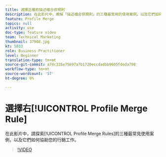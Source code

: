 ```yaml
---
title: 選擇正確的描述檔合併規則
description: 在此影片中，瞭解「描述檔合併規則」的三種最常用的使用案例，以及它們如何協助您的行銷工作。
feature: Profile Merge
topics: null
activity: use
doc-type: feature video
team: Technical Marketing
thumbnail: 37908.jpg
kt: 5833
role: Business Practitioner
level: Beginner
translation-type: tm+mt
source-git-commit: a7dc335e75697a7b1720eccdadbb9605fdeda798
workflow-type: tm+mt
source-wordcount: '57'
ht-degree: 0%

---
```



# 選擇右[!UICONTROL Profile Merge Rule]

在此影片中，請探索[!UICONTROL Profile Merge Rules]的三種最常見使用案例，以及它們如何協助您的行銷工作。

>[!VIDEO](https://video.tv.adobe.com/v/37908/?quality=12&learn=on)

